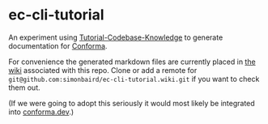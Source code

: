 # ec-cli-tutorial

An experiment using [Tutorial-Codebase-Knowledge](https://github.com/The-Pocket/Tutorial-Codebase-Knowledge)
to generate documentation for [Conforma](https://github.com/enterprise-contract/ec-cli).

For convenience the generated markdown files are currently placed in [the
wiki](https://github.com/simonbaird/ec-cli-tutorial/wiki) associated with this
repo. Clone or add a remote for
`git@github.com:simonbaird/ec-cli-tutorial.wiki.git` if you want to check them
out.

(If we were going to adopt this seriously it would most likely be integrated into
[conforma.dev](https://conforma.dev/).)
